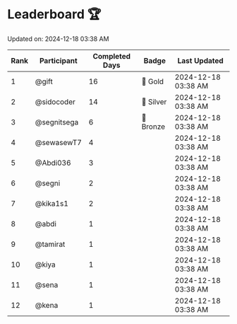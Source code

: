 # Leaderboard 🏆

Updated on: 2024-12-18 03:38 AM

| Rank | Participant       | Completed Days | Badge      | Last Updated         |
|------|-------------------|----------------|------------|----------------------|
| 1    | @gift             | 16             | 🏅 Gold     | 2024-12-18 03:38 AM |
| 2    | @sidocoder        | 14             | 🥈 Silver   | 2024-12-18 03:38 AM |
| 3    | @segnitsega       | 6              | 🥉 Bronze   | 2024-12-18 03:38 AM |
| 4    | @sewasewT7        | 4              |            | 2024-12-18 03:38 AM |
| 5    | @Abdi036          | 3              |            | 2024-12-18 03:38 AM |
| 6    | @segni            | 2              |            | 2024-12-18 03:38 AM |
| 7    | @kika1s1          | 2              |            | 2024-12-18 03:38 AM |
| 8    | @abdi             | 1              |            | 2024-12-18 03:38 AM |
| 9    | @tamirat          | 1              |            | 2024-12-18 03:38 AM |
| 10   | @kiya             | 1              |            | 2024-12-18 03:38 AM |
| 11   | @sena             | 1              |            | 2024-12-18 03:38 AM |
| 12   | @kena             | 1              |            | 2024-12-18 03:38 AM |
